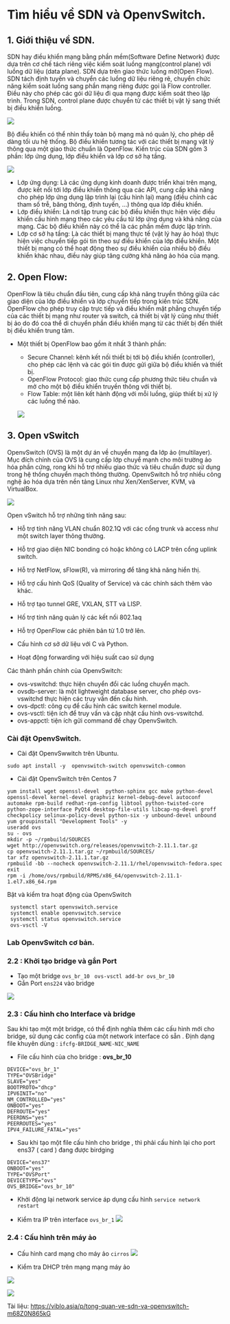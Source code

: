 # Tìm hiểu về SDN và OpenvSwitch.
## 1. Giới thiệu về SDN.
SDN hay điều khiển mạng bằng phần mềm(Software Define Network) được dựa trên cơ chế tách riêng việc kiểm soát luồng mạng(control plane) với luồng dữ liệu (data plane). SDN dựa trên giao thức luồng mở(Open Flow). SDN tách định tuyến và chuyển các luồng dữ liệu riêng rẽ, chuyển chức năng kiểm soát luồng sang phần mạng riêng được gọi là Flow controller. Điều này cho phép các gói dữ liệu đi qua mạng được kiểm soát theo lập trình. Trong SDN, control plane được chuyển từ các thiết bị vật lý sang thiết bị điều khiển luồng.

![](https://i.imgur.com/hBxWgjk.png)

Bộ điều khiển có thể nhìn thấy toàn bộ mạng mà nó quản lý, cho phép dễ dàng tối ưu hệ thống. Bộ điều khiển tương tác với các thiết bị mạng vật lý thông qua một giao thức chuẩn là OpenFlow. Kiến trúc của SDN gồm 3 phần: lớp ứng dụng, lớp điều khiển và lớp cơ sở hạ tầng.

![](https://i.imgur.com/EYy0PlJ.png)

- Lớp ứng dụng: Là các ứng dụng kinh doanh được triển khai trên mạng, được kết nối tới lớp điều khiển thông qua các API, cung cấp khả năng cho phép lớp ứng dụng lập trình lại (cấu hình lại) mạng (điều chỉnh các tham số trễ, băng thông, định tuyến, …) thông qua lớp điều khiển.
- Lớp điều khiển: Là nơi tập trung các bộ điều khiển thực hiện việc điều khiển cấu hình mạng theo các yêu cầu từ lớp ứng dụng và khả năng của mạng. Các bộ điều khiển này có thể là các phần mềm được lập trình.
- Lớp cơ sở hạ tầng: Là các thiết bị mạng thực tế (vật lý hay ảo hóa) thực hiện việc chuyển tiếp gói tin theo sự điều khiển của lớp điểu khiển. Một thiết bị mạng có thể hoạt động theo sự điều khiển của nhiều bộ điều khiển khác nhau, điều này giúp tăng cường khả năng ảo hóa của mạng.


## 2. Open Flow:
OpenFlow là tiêu chuẩn đầu tiên, cung cấp khả năng truyền thông giữa các giao diện của lớp điều khiển và lớp chuyển tiếp trong kiến trúc SDN. OpenFlow cho phép truy cập trực tiếp và điều khiển mặt phẳng chuyển tiếp của các thiết bị mạng như router và switch, cả thiết bị vật lý cũng như thiết bị ảo do đó coa thể di chuyển phần điều khiển mạng từ các thiết bị đến thiết bị điều khiển trung tâm.

- Một thiết bị OpenFlow bao gồm ít nhất 3 thành phần:

    - Secure Channel: kênh kết nối thiết bị tới bộ điều khiển (controller), cho phép các lệnh và các gói tin được gửi giữa bộ điều khiển và thiết bị.
    - OpenFlow Protocol: giao thức cung cấp phương thức tiêu chuẩn và mở cho một bộ điều khiển truyền thông với thiết bị.
    - Flow Table: một liên kết hành động với mỗi luồng, giúp thiết bị xử lý các luồng thế nào. 

    ![](https://i.imgur.com/ahj5KCV.png)

## 3. Open vSwitch
OpenvSwitch (OVS) là một dự án về chuyển mạng đa lớp ảo (multilayer). Mục đích chính của OVS là cung cấp lớp chuyể mạnh cho môi trường ảo hóa phần cứng, rong khi hỗ trợ nhiều giao thức và tiêu chuẩn được sử dụng trong hệ thống chuyển mạch thông thường. OpenvSwitch hỗ trợ nhiều công nghệ ảo hóa dựa trên nền tảng Linux như Xen/XenServer, KVM, và VirtualBox.

![](https://i.imgur.com/zsubnOy.png)

Open vSwitch hỗ trợ những tính năng sau:

-   Hỗ trợ tính năng VLAN chuẩn 802.1Q với các cổng trunk và access như một switch layer thông thường.
    
-   Hỗ trợ giao diện NIC bonding có hoặc không có LACP trên cổng uplink switch.
    
-   Hỗ trợ NetFlow, sFlow(R), và mirroring để tăng khả năng hiển thị.
    
-   Hỗ trợ cấu hình QoS (Quality of Service) và các chính sách thêm vào khác.
    
-   Hỗ trợ tạo tunnel GRE, VXLAN, STT và LISP.
    
-   Hố trợ tính năng quản lý các kết nối 802.1aq
    
-   Hỗ trợ OpenFlow các phiên bản từ 1.0 trở lên.
    
-   Cấu hình cơ sở dữ liệu với C và Python.

-   Hoạt động forwarding với hiệu suất cao sử dụng 

Các thành phần chính của OpenvSwitch:
- ovs-vswitchd: thực hiện chuyển đổi các luồng chuyển mạch.
- ovsdb-server: là một lightweight database server, cho phép ovs-vswitchd thực hiện các truy vấn đến cấu hình.
- ovs-dpctl: công cụ để cấu hình các switch kernel module.
- ovs-vsctl: tiện ích để truy vấn và cập nhật cấu hình ovs-vswitchd.
- ovs-appctl: tiện ích gửi command để chạy OpenvSwitch.


### Cài đặt OpenvSwitch.
- Cài đặt OpenvSwwitch trên Ubuntu.
```
sudo apt install -y  openvswitch-switch openvswitch-common 
```
- Cài đặt OpenvSwitch trên Centos 7
```
yum install wget openssl-devel  python-sphinx gcc make python-devel openssl-devel kernel-devel graphviz kernel-debug-devel autoconf automake rpm-build redhat-rpm-config libtool python-twisted-core python-zope-interface PyQt4 desktop-file-utils libcap-ng-devel groff checkpolicy selinux-policy-devel python-six -y unbound-devel unbound
yum groupinstall "Development Tools" -y
useradd ovs
su - ovs
mkdir -p ~/rpmbuild/SOURCES
wget http://openvswitch.org/releases/openvswitch-2.11.1.tar.gz
cp openvswitch-2.11.1.tar.gz ~/rpmbuild/SOURCES/
tar xfz openvswitch-2.11.1.tar.gz
rpmbuild -bb --nocheck openvswitch-2.11.1/rhel/openvswitch-fedora.spec
exit
rpm -i /home/ovs/rpmbuild/RPMS/x86_64/openvswitch-2.11.1-1.el7.x86_64.rpm 
```

Bật và kiểm tra hoạt động của OpenvSwitch
```
 systemctl start openvswitch.service
 systemctl enable openvswitch.service
 systemctl status openvswitch.service
 ovs-vsctl -V
```

### Lab OpenvSwitch cơ bản.




### 2.2 : Khởi tạo bridge và gắn Port
- Tạo một bridge `ovs_br_10`
` ovs-vsctl add-br ovs_br_10`
- Gắn Port `ens224` vào bridge

![](https://i.imgur.com/7h6KGD9.png)


### 2.3 : Cấu hình cho Interface và bridge

Sau khi tạo một một bridge, có thể định nghĩa thêm các cấu hình mới cho bridge, sử dụng các config của một network interface có sẵn . Định dạng file khuyên dùng : `ifcfg-BRIDGE_NAME-NIC_NAME`

- File cấu hình của cho  bridge : **ovs_br_10** 
```
DEVICE="ovs_br_1"
TYPE="OVSBridge"
SLAVE="yes"
BOOTPROTO="dhcp"
IPV6INIT="no"
NM_CONTROLLED="yes"
ONBOOT="yes"
DEFROUTE="yes"
PEERDNS="yes"
PEERROUTES="yes"
IPV4_FAILURE_FATAL="yes"
```
- Sau khi tạo một file cấu hình cho bridge , thì phải cấu hình lại cho port ens37 ( card ) đang được birdging

```
DEVICE="ens37"
ONBOOT="yes"
TYPE="OVSPort"
DEVICETYPE="ovs"
OVS_BRIDGE="ovs_br_10"
```

- Khởi động lại network service áp dụng cấu hình
`service network restart`

- Kiểm tra IP trên interface `ovs_br_1`
![](https://i.imgur.com/xMlB9nQ.png.png)


### 2.4 : Cấu hình trên máy ảo

- Cấu hình card mạng cho máy ảo `cirros`
![](https://i.imgur.com/1wuimcS.png)

- Kiểm tra DHCP trên mạng mạng máy ảo

![](https://i.imgur.com/22Zn9Yv.png)

![](https://i.imgur.com/jKmnNwu.png)















Tài liệu:
https://viblo.asia/p/tong-quan-ve-sdn-va-openvswitch-m68Z0N865kG